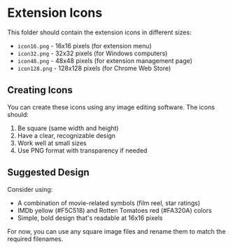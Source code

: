 # Extension Icons

This folder should contain the extension icons in different sizes:

- `icon16.png` - 16x16 pixels (for extension menu)
- `icon32.png` - 32x32 pixels (for Windows computers)
- `icon48.png` - 48x48 pixels (for extension management page)
- `icon128.png` - 128x128 pixels (for Chrome Web Store)

## Creating Icons

You can create these icons using any image editing software. The icons should:

1. Be square (same width and height)
2. Have a clear, recognizable design
3. Work well at small sizes
4. Use PNG format with transparency if needed

## Suggested Design

Consider using:
- A combination of movie-related symbols (film reel, star ratings)
- IMDb yellow (#F5C518) and Rotten Tomatoes red (#FA320A) colors
- Simple, bold design that's readable at 16x16 pixels

For now, you can use any square image files and rename them to match the required filenames.
